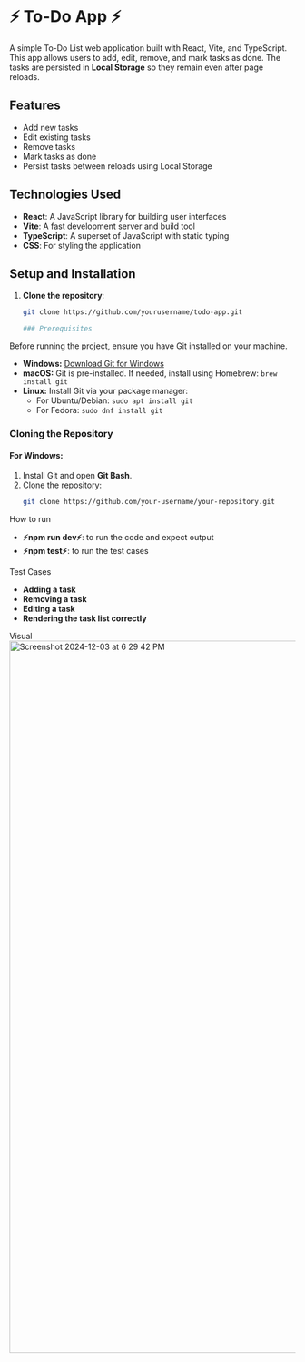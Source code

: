 # ⚡️ To-Do App ⚡️

A simple To-Do List web application built with React, Vite, and TypeScript. This app allows users to add, edit, remove, and mark tasks as done. The tasks are persisted in **Local Storage** so they remain even after page reloads.


## Features

- Add new tasks
- Edit existing tasks
- Remove tasks
- Mark tasks as done
- Persist tasks between reloads using Local Storage

## Technologies Used

- **React**: A JavaScript library for building user interfaces
- **Vite**: A fast development server and build tool
- **TypeScript**: A superset of JavaScript with static typing
- **CSS**: For styling the application

## Setup and Installation

1. **Clone the repository**:
   ```bash
   git clone https://github.com/yourusername/todo-app.git

   ### Prerequisites

Before running the project, ensure you have Git installed on your machine.

- **Windows:** [Download Git for Windows](https://git-scm.com/download/win)
- **macOS:** Git is pre-installed. If needed, install using Homebrew: `brew install git`
- **Linux:** Install Git via your package manager:
  - For Ubuntu/Debian: `sudo apt install git`
  - For Fedora: `sudo dnf install git`

### Cloning the Repository

#### For Windows:
1. Install Git and open **Git Bash**.
2. Clone the repository:
   ```bash
   git clone https://github.com/your-username/your-repository.git

How to run
- **⚡️npm run dev⚡️**: to run the code and expect output
- **⚡️npm test⚡️**: to run the test cases

Test Cases
- **Adding a task**
- **Removing a task**
- **Editing a task**
- **Rendering the task list correctly**

Visual
<img width="1255" alt="Screenshot 2024-12-03 at 6 29 42 PM" src="https://github.com/user-attachments/assets/b8b43927-2ec2-4ff8-9f5a-94bb16f1a7bd">






